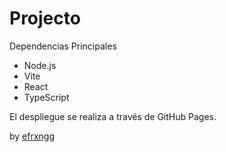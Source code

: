 # Projecto

Dependencias Principales
- Node.js
- Vite
- React
- TypeScript

El despliegue se realiza a través de GitHub Pages.

by [efrxngg](https://efrxngg.github.io)